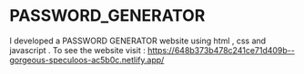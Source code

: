 # PASSWORD_GENERATOR
I developed a PASSWORD GENERATOR website using html , css and javascript . To see the website visit : https://648b373b478c241ce71d409b--gorgeous-speculoos-ac5b0c.netlify.app/
